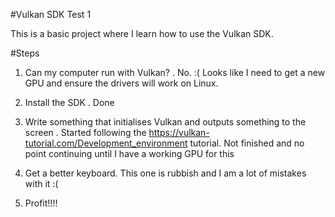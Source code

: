 #Vulkan SDK Test 1

This is a basic project where I learn how to use the Vulkan SDK.

#Steps

1. Can my computer run with Vulkan?
. No. :( Looks like I need to get a new GPU and ensure the drivers will work on Linux.

2. Install the SDK
. Done

3. Write something that initialises Vulkan and outputs something to the screen
. Started following the https://vulkan-tutorial.com/Development_environment tutorial. Not finished and no point continuing until I have a working GPU for this

4. Get a better keyboard. This one is rubbish and I am a lot of mistakes with it :(

5. Profit!!!!
